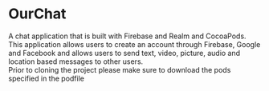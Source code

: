 # OurChat
A chat application that is built with Firebase and Realm and CocoaPods. This application allows users to create an account through Firebase, Google and Facebook and allows users to 
send text, video, picture, audio and location based messages to other users.  
Prior to cloning the project please make sure to download the pods specified in the podfile

